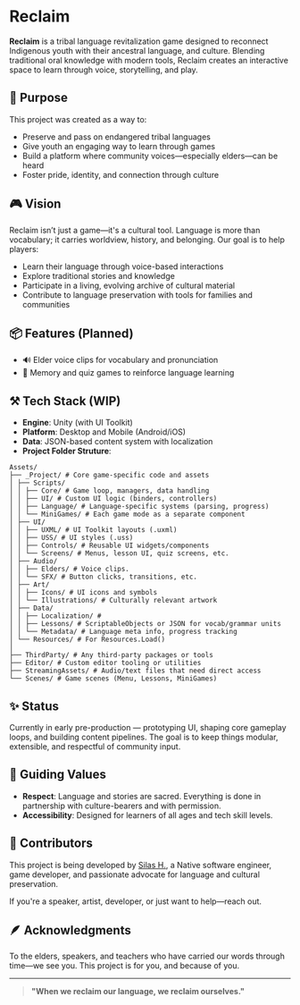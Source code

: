 # Reclaim

**Reclaim** is a tribal language revitalization game designed to reconnect Indigenous youth with their ancestral language, and culture. Blending traditional oral knowledge with modern tools, Reclaim creates an interactive space to learn through voice, storytelling, and play.

## 🌱 Purpose

This project was created as a way to:

- Preserve and pass on endangered tribal languages
- Give youth an engaging way to learn through games
- Build a platform where community voices—especially elders—can be heard
- Foster pride, identity, and connection through culture

## 🎮 Vision

Reclaim isn’t just a game—it's a cultural tool. Language is more than vocabulary; it carries worldview, history, and belonging. Our goal is to help players:

- Learn their language through voice-based interactions
- Explore traditional stories and knowledge
- Participate in a living, evolving archive of cultural material
- Contribute to language preservation with tools for families and communities

## 📦 Features (Planned)

- 🔊 Elder voice clips for vocabulary and pronunciation
- 🧠 Memory and quiz games to reinforce language learning

## ⚒️ Tech Stack (WIP)

- **Engine**: Unity (with UI Toolkit)
- **Platform**: Desktop and Mobile (Android/iOS)
- **Data**: JSON-based content system with localization
- **Project Folder Struture**:
```
Assets/
├── _Project/ # Core game-specific code and assets
│ ├── Scripts/
│ │ ├── Core/ # Game loop, managers, data handling
│ │ ├── UI/ # Custom UI logic (binders, controllers)
│ │ ├── Language/ # Language-specific systems (parsing, progress)
│ │ └── MiniGames/ # Each game mode as a separate component
│ ├── UI/
│ │ ├── UXML/ # UI Toolkit layouts (.uxml)
│ │ ├── USS/ # UI styles (.uss)
│ │ ├── Controls/ # Reusable UI widgets/components
│ │ └── Screens/ # Menus, lesson UI, quiz screens, etc.
│ ├── Audio/
│ │ ├── Elders/ # Voice clips.
│ │ └── SFX/ # Button clicks, transitions, etc.
│ ├── Art/
│ │ ├── Icons/ # UI icons and symbols
│ │ └── Illustrations/ # Culturally relevant artwork
│ ├── Data/
│ │ ├── Localization/ #
│ │ ├── Lessons/ # ScriptableObjects or JSON for vocab/grammar units
│ │ └── Metadata/ # Language meta info, progress tracking
│ └── Resources/ # For Resources.Load()
│
├── ThirdParty/ # Any third-party packages or tools
├── Editor/ # Custom editor tooling or utilities
├── StreamingAssets/ # Audio/text files that need direct access
└── Scenes/ # Game scenes (Menu, Lessons, MiniGames)
```
## ✨ Status

Currently in early pre-production — prototyping UI, shaping core gameplay loops, and building content pipelines. The goal is to keep things modular, extensible, and respectful of community input.

## 🧭 Guiding Values

- **Respect**: Language and stories are sacred. Everything is done in partnership with culture-bearers and with permission.
- **Accessibility**: Designed for learners of all ages and tech skill levels.

## 🙌 Contributors

This project is being developed by [Silas H.](@Shafeli), a Native software engineer, game developer, and passionate advocate for language and cultural preservation.

If you're a speaker, artist, developer, or just want to help—reach out.

## 🪶 Acknowledgments

To the elders, speakers, and teachers who have carried our words through time—we see you. This project is for you, and because of you.

---

> **"When we reclaim our language, we reclaim ourselves."**
